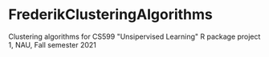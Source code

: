 # FrederikClusteringAlgorithms
Clustering algorithms for CS599 "Unsipervised Learning" R package project 1, NAU, Fall semester 2021
